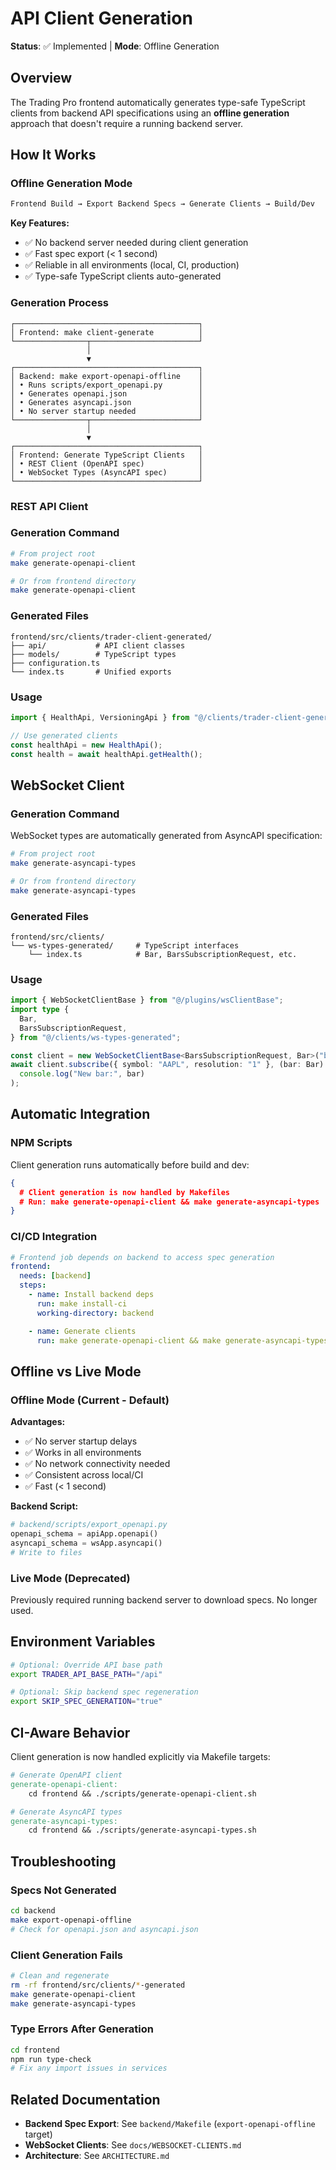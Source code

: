 # API Client Generation

**Status**: ✅ Implemented | **Mode**: Offline Generation

## Overview

The Trading Pro frontend automatically generates type-safe TypeScript clients from backend API specifications using an **offline generation** approach that doesn't require a running backend server.

## How It Works

### Offline Generation Mode

```bash
Frontend Build → Export Backend Specs → Generate Clients → Build/Dev
```

**Key Features:**

- ✅ No backend server needed during client generation
- ✅ Fast spec export (< 1 second)
- ✅ Reliable in all environments (local, CI, production)
- ✅ Type-safe TypeScript clients auto-generated

### Generation Process

```
┌─────────────────────────────────────────┐
│ Frontend: make client-generate          │
└────────────────┬────────────────────────┘
                 │
                 ▼
┌─────────────────────────────────────────┐
│ Backend: make export-openapi-offline    │
│ • Runs scripts/export_openapi.py        │
│ • Generates openapi.json                │
│ • Generates asyncapi.json               │
│ • No server startup needed              │
└────────────────┬────────────────────────┘
                 │
                 ▼
┌─────────────────────────────────────────┐
│ Frontend: Generate TypeScript Clients   │
│ • REST Client (OpenAPI spec)            │
│ • WebSocket Types (AsyncAPI spec)       │
└─────────────────────────────────────────┘
```

### REST API Client

### Generation Command

```bash
# From project root
make generate-openapi-client

# Or from frontend directory
make generate-openapi-client
```

### Generated Files

```
frontend/src/clients/trader-client-generated/
├── api/           # API client classes
├── models/        # TypeScript types
├── configuration.ts
└── index.ts       # Unified exports
```

### Usage

```typescript
import { HealthApi, VersioningApi } from "@/clients/trader-client-generated";

// Use generated clients
const healthApi = new HealthApi();
const health = await healthApi.getHealth();
```

## WebSocket Client

### Generation Command

WebSocket types are automatically generated from AsyncAPI specification:

```bash
# From project root
make generate-asyncapi-types

# Or from frontend directory
make generate-asyncapi-types
```

### Generated Files

```
frontend/src/clients/
└── ws-types-generated/     # TypeScript interfaces
    └── index.ts            # Bar, BarsSubscriptionRequest, etc.
```

### Usage

```typescript
import { WebSocketClientBase } from "@/plugins/wsClientBase";
import type {
  Bar,
  BarsSubscriptionRequest,
} from "@/clients/ws-types-generated";

const client = new WebSocketClientBase<BarsSubscriptionRequest, Bar>("bars");
await client.subscribe({ symbol: "AAPL", resolution: "1" }, (bar: Bar) =>
  console.log("New bar:", bar)
);
```

## Automatic Integration

### NPM Scripts

Client generation runs automatically before build and dev:

```json
{
  # Client generation is now handled by Makefiles
  # Run: make generate-openapi-client && make generate-asyncapi-types
}
```

### CI/CD Integration

```yaml
# Frontend job depends on backend to access spec generation
frontend:
  needs: [backend]
  steps:
    - name: Install backend deps
      run: make install-ci
      working-directory: backend

    - name: Generate clients
      run: make generate-openapi-client && make generate-asyncapi-types
```

## Offline vs Live Mode

### Offline Mode (Current - Default)

**Advantages:**

- ✅ No server startup delays
- ✅ Works in all environments
- ✅ No network connectivity needed
- ✅ Consistent across local/CI
- ✅ Fast (< 1 second)

**Backend Script:**

```python
# backend/scripts/export_openapi.py
openapi_schema = apiApp.openapi()
asyncapi_schema = wsApp.asyncapi()
# Write to files
```

### Live Mode (Deprecated)

Previously required running backend server to download specs. No longer used.

## Environment Variables

```bash
# Optional: Override API base path
export TRADER_API_BASE_PATH="/api"

# Optional: Skip backend spec regeneration
export SKIP_SPEC_GENERATION="true"
```

## CI-Aware Behavior

Client generation is now handled explicitly via Makefile targets:

```makefile
# Generate OpenAPI client
generate-openapi-client:
	cd frontend && ./scripts/generate-openapi-client.sh

# Generate AsyncAPI types
generate-asyncapi-types:
	cd frontend && ./scripts/generate-asyncapi-types.sh
```

## Troubleshooting

### Specs Not Generated

```bash
cd backend
make export-openapi-offline
# Check for openapi.json and asyncapi.json
```

### Client Generation Fails

```bash
# Clean and regenerate
rm -rf frontend/src/clients/*-generated
make generate-openapi-client
make generate-asyncapi-types
```

### Type Errors After Generation

```bash
cd frontend
npm run type-check
# Fix any import issues in services
```

## Related Documentation

- **Backend Spec Export**: See `backend/Makefile` (`export-openapi-offline` target)
- **WebSocket Clients**: See `docs/WEBSOCKET-CLIENTS.md`
- **Architecture**: See `ARCHITECTURE.md`
